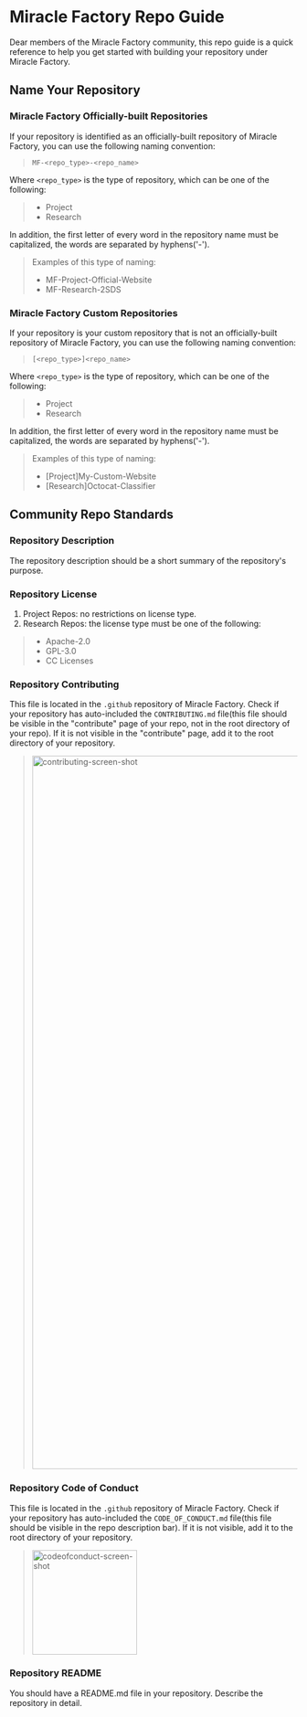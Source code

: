 # Miracle Factory Repo Guide

Dear members of the Miracle Factory community, this repo guide is a quick reference to help you get started with building your repository under Miracle Factory.

## Name Your Repository
### Miracle Factory Officially-built Repositories
If your repository is identified as an officially-built repository of Miracle Factory, you can use the following naming convention:   
> `MF-<repo_type>-<repo_name>`     

Where `<repo_type>` is the type of repository, which can be one of the following:    
> * Project
> * Research     

In addition, the first letter of every word in the repository name must be capitalized, the words are separated by hyphens('-').   
> Examples of this type of naming:  
> * MF-Project-Official-Website
> * MF-Research-2SDS

### Miracle Factory Custom Repositories
If your repository is your custom repository that is not an officially-built repository of Miracle Factory, you can use the following naming convention:
> `[<repo_type>]<repo_name>`     

Where `<repo_type>` is the type of repository, which can be one of the following:
> * Project
> * Research

In addition, the first letter of every word in the repository name must be capitalized, the words are separated by hyphens('-').
> Examples of this type of naming:
> * [Project]My-Custom-Website
> * [Research]Octocat-Classifier

## Community Repo Standards
### Repository Description
The repository description should be a short summary of the repository's purpose.

### Repository License
1. Project Repos: no restrictions on license type.
2. Research Repos: the license type must be one of the following:
> * Apache-2.0
> * GPL-3.0
> * CC Licenses

### Repository Contributing
This file is located in the `.github` repository of Miracle Factory. Check if your repository has auto-included the `CONTRIBUTING.md` file(this file should be visible in the "contribute" page of your repo, not in the root directory of your repo). If it is not visible in the "contribute" page, add it to the root directory of your repository.
> <img width="1249" alt="contributing-screen-shot" src="https://user-images.githubusercontent.com/89094576/183600626-7ff44a51-5983-4e26-b003-f14d16637bb3.png">

### Repository Code of Conduct
This file is located in the `.github` repository of Miracle Factory. Check if your repository has auto-included the `CODE_OF_CONDUCT.md` file(this file should be visible in the repo description bar). If it is not visible, add it to the root directory of your repository.
> <img width="183" alt="codeofconduct-screen-shot" src="https://user-images.githubusercontent.com/89094576/183600713-2667725c-29ea-4828-a081-251e6ef875df.png">

### Repository README
You should have a README.md file in your repository. Describe the repository in detail.
